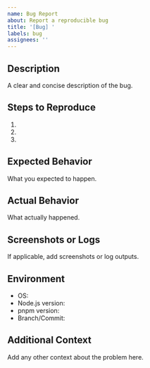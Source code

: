 ```yaml
---
name: Bug Report
about: Report a reproducible bug
title: '[Bug] '
labels: bug
assignees: ''
---
```


## Description

A clear and concise description of the bug.

## Steps to Reproduce

1.
2.
3.

## Expected Behavior

What you expected to happen.

## Actual Behavior

What actually happened.

## Screenshots or Logs

If applicable, add screenshots or log outputs.

## Environment

- OS:
- Node.js version:
- pnpm version:
- Branch/Commit:

## Additional Context

Add any other context about the problem here.
